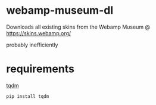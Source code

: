 # webamp-museum-dl

Downloads all existing skins from the Webamp Museum @ https://skins.webamp.org/

probably inefficiently

# requirements

[tqdm](https://github.com/tqdm/tqdm)
```bash
pip install tqdm
```
